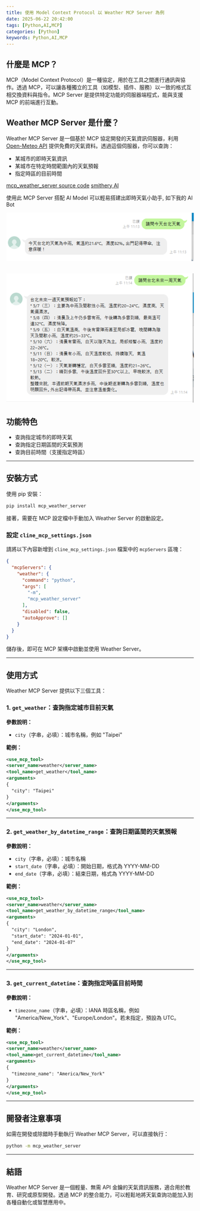 ```yaml
---
title: 使用 Model Context Protocol 以 Weather MCP Server 為例
date: 2025-06-22 20:42:00
tags: [Python,AI,MCP]
categories: [Python]
keywords: Python,AI,MCP
---
```


## 什麼是 MCP？

MCP（Model Context Protocol）是一種協定，用於在工具之間進行通訊與協作。透過 MCP，可以讓各種獨立的工具（如模型、插件、服務）以一致的格式互相交換資料與指令。MCP Server 是提供特定功能的伺服器端程式，能與支援 MCP 的前端進行互動。

## Weather MCP Server 是什麼？

Weather MCP Server 是一個基於 MCP 協定開發的天氣資訊伺服器，利用 [Open-Meteo API](https://open-meteo.com/) 提供免費的天氣資料。透過這個伺服器，你可以查詢：

* 某城市的即時天氣資訊
* 某城市在特定時間範圍內的天氣預報
* 指定時區的目前時間

[mcp_weather_server source code](https://github.com/isdaniel/mcp_weather_server)
[smithery AI](https://smithery.ai/server/@isdaniel/mcp_weather_server)

使用此 MCP Server 搭配 AI Model 可以輕易搭建出即時天氣小助手, 如下我的 AI Bot

![](../images/20096630aZiRf1dO1g.png)

![](../images/20096630ecDVbg8JZL.png)
---

## 功能特色

* 查詢指定城市的即時天氣
* 查詢指定日期區間的天氣預測
* 查詢目前時間（支援指定時區）

---

## 安裝方式

使用 pip 安裝：

```bash
pip install mcp_weather_server
```

接著，需要在 MCP 設定檔中手動加入 Weather Server 的啟動設定。

### 設定 `cline_mcp_settings.json`

請將以下內容新增到 `cline_mcp_settings.json` 檔案中的 `mcpServers` 區塊：

```json
{
  "mcpServers": {
    "weather": {
      "command": "python",
      "args": [
        "-m",
        "mcp_weather_server"
      ],
      "disabled": false,
      "autoApprove": []
    }
  }
}
```

儲存後，即可在 MCP 架構中啟動並使用 Weather Server。

---

## 使用方式

Weather MCP Server 提供以下三個工具：

### 1. `get_weather`：查詢指定城市目前天氣

**參數說明：**

* `city`（字串，必填）：城市名稱，例如 "Taipei"

**範例：**

```xml
<use_mcp_tool>
<server_name>weather</server_name>
<tool_name>get_weather</tool_name>
<arguments>
{
  "city": "Taipei"
}
</arguments>
</use_mcp_tool>
```

---

### 2. `get_weather_by_datetime_range`：查詢日期區間的天氣預報

**參數說明：**

* `city`（字串，必填）：城市名稱
* `start_date`（字串，必填）：開始日期，格式為 YYYY-MM-DD
* `end_date`（字串，必填）：結束日期，格式為 YYYY-MM-DD

**範例：**

```xml
<use_mcp_tool>
<server_name>weather</server_name>
<tool_name>get_weather_by_datetime_range</tool_name>
<arguments>
{
  "city": "London",
  "start_date": "2024-01-01",
  "end_date": "2024-01-07"
}
</arguments>
</use_mcp_tool>
```

---

### 3. `get_current_datetime`：查詢指定時區目前時間

**參數說明：**

* `timezone_name`（字串，必填）：IANA 時區名稱，例如 "America/New\_York"、"Europe/London"。若未指定，預設為 UTC。

**範例：**

```xml
<use_mcp_tool>
<server_name>weather</server_name>
<tool_name>get_current_datetime</tool_name>
<arguments>
{
  "timezone_name": "America/New_York"
}
</arguments>
</use_mcp_tool>
```

---

## 開發者注意事項

如需在開發或除錯時手動執行 Weather MCP Server，可以直接執行：

```bash
python -m mcp_weather_server
```

---

## 結語

Weather MCP Server 是一個輕量、無需 API 金鑰的天氣資訊服務，適合用於教育、研究或原型開發。透過 MCP 的整合能力，可以輕鬆地將天氣查詢功能加入到各種自動化或智慧應用中。
